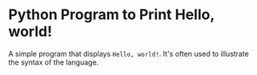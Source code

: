 # Python Program to Print Hello, world!

A simple program that displays `Hello, world!`. It's often used to illustrate the syntax of the language.
